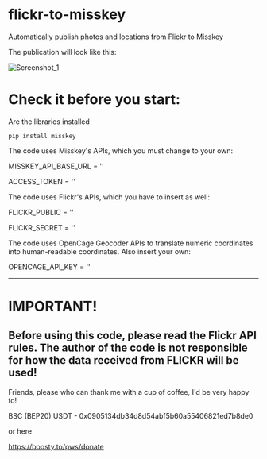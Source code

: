 # flickr-to-misskey
Automatically publish photos and locations from Flickr to Misskey

The publication will look like this:

![Screenshot_1](https://github.com/user-attachments/assets/3448391a-5679-4ce4-97ac-0f9b85609768)

# Check it before you start:

Are the libraries installed

```
pip install misskey
```


The code uses Misskey's APIs, which you must change to your own:

MISSKEY_API_BASE_URL = ''

ACCESS_TOKEN = ''

The code uses Flickr's APIs, which you have to insert as well:

FLICKR_PUBLIC = ''

FLICKR_SECRET = ''

The code uses OpenCage Geocoder APIs to translate numeric coordinates into human-readable coordinates. Also insert your own:

OPENCAGE_API_KEY = ''

______________________________
# IMPORTANT!
Before using this code, please read the Flickr API rules.
The author of the code is not responsible for how the data received from FLICKR will be used!
-------------------------------
Friends, please who can thank me with a cup of coffee, I'd be very happy to!

BSC (BEP20) USDT - 0x0905134db34d8d54abf5b60a55406821ed7b8de0

or here

https://boosty.to/pws/donate
